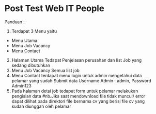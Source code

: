 # Post Test Web IT People
Panduan :
1. Terdapat 3 Menu yaitu 
- Menu Utama 
- Menu Job Vacancy
- Menu Contact
2. Halaman Utama Tedapat Penjelasan perusahan dan list Job yang sedang dibutuhkan 
3. Menu Job Vacancy Semua list job
4. Menu Contact terdapat menu login untuk admin mengetahui data pelamar yang sudah Submit data 
   Username Admin : admin, Password Admin123
5. Pada halaman detai job tedapat form untuk pelamar melakukan pengisian data 
#nb.Jika saat mendownload file tidak muncul/ error dapat dilihat pada direktori file bernama cv yang berisi file cv yang sudah diunggah oleh pelamar 
